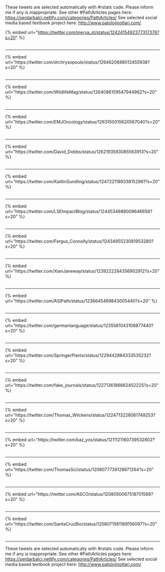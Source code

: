 

These tweets are selected automatically with #rstats code. Please inform me if any is inappropriate.
See other #PathArticles pages here: https://serdarbalci.netlify.com/categories/PathArticles/ 
See selected social media based textbook project here: http://www.patolojinotlari.com/

{% embed url="https://twitter.com/merva_st/status/1242415492377317376?s=20" %}<br>
<br>
<hr>
{% embed url="https://twitter.com/drchrysopoulo/status/1264620688012455938?s=20" %}<br>
<br>
<hr>
{% embed url="https://twitter.com/WildlifeMag/status/1264086159547944962?s=20" %}<br>
<br>
<hr>
{% embed url="https://twitter.com/EMJOncology/status/1263150015620567040?s=20" %}<br>
<br>
<hr>
{% embed url="https://twitter.com/David_Dobbs/status/1262193583085563913?s=20" %}<br>
<br>
<hr>
{% embed url="https://twitter.com/KaitlinSundling/status/1247221189338152961?s=20" %}<br>
<br>
<hr>
{% embed url="https://twitter.com/LSEImpactBlog/status/1244534888008646656?s=20" %}<br>
<br>
<hr>
{% embed url="https://twitter.com/Fergus_Connolly/status/1243495523081953280?s=20" %}<br>
<br>
<hr>
{% embed url="https://twitter.com/XianJaneway/status/1239222284356902912?s=20" %}<br>
<br>
<hr>
{% embed url="https://twitter.com/ASIPath/status/1236645469843005440?s=20" %}<br>
<br>
<hr>
{% embed url="https://twitter.com/germanlanguage/status/1235581043106877440?s=20" %}<br>
<br>
<hr>
{% embed url="https://twitter.com/SpringerPlants/status/1229442884333535232?s=20" %}<br>
<br>
<hr>
{% embed url="https://twitter.com/fake_journals/status/1227136196662452225?s=20" %}<br>
<br>
<hr>
{% embed url="https://twitter.com/Thomas_Wilckens/status/1224713228061749253?s=20" %}<br>
<br>
<hr>
{% embed url="https://twitter.com/kaz_yos/status/1211121160739532802?s=20" %}<br>
<br>
<hr>
{% embed url="https://twitter.com/ThomasSci/status/1208077739128971264?s=20" %}<br>
<br>
<hr>
{% embed url="https://twitter.com/ASCO/status/1208050067518701568?s=20" %}<br>
<br>
<hr>
{% embed url="https://twitter.com/SantaCruzBio/status/1208071581169156097?s=20" %}<br>
<br>
<hr>


These tweets are selected automatically with #rstats code. Please inform me if any is inappropriate.
See other #PathArticles pages here: https://serdarbalci.netlify.com/categories/PathArticles/ 
See selected social media based textbook project here: http://www.patolojinotlari.com/
